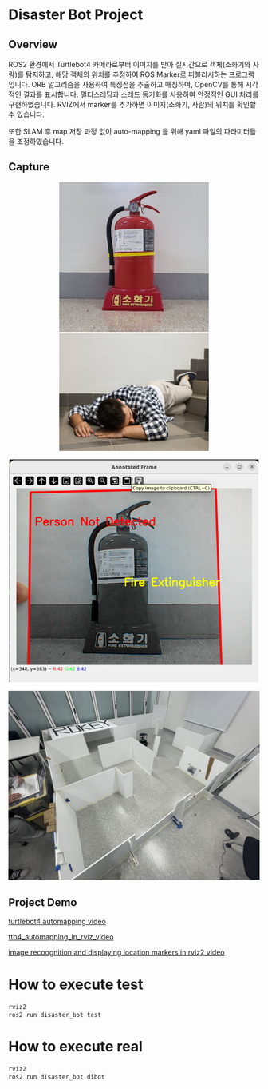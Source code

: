 # Disaster Bot Project

## Overview
ROS2 환경에서 Turtlebot4 카메라로부터 이미지를 받아 실시간으로 객체(소화기와 사람)를 탐지하고, 해당 객체의 위치를 추정하여 ROS Marker로 퍼블리시하는 프로그램입니다. ORB 알고리즘을 사용하여 특징점을 추출하고 매칭하며, OpenCV를 통해 시각적인 결과를 표시합니다. 멀티스레딩과 스레드 동기화를 사용하여 안정적인 GUI 처리를 구현하였습니다. RVIZ에서 marker를 추가하면 이미지(소화기, 사람)의 위치를 확인할 수 있습니다.

또한 SLAM 후 map 저장 과정 없이 auto-mapping 을 위해 yaml 파일의 파라미터들을 조정하였습니다.

## Capture
<p align="center">
  <img src="disaster_bot/ext_orig.png" alt="Fire Extinguisher Detection" width="300">
  <img src="disaster_bot/man_orig.png" alt="Fallen Man Detection" width="300">
</p>

<p align="center">
  <img src="capture/orb_recog_firex.png" alt="Fire Extinguisher Detection" width="500">
</p>

<p align="center">
  <img src="capture/ttb4_playground.jpeg" alt="ttb4_playground" width="1000">
</p>


## Project Demo
[turtlebot4 automapping video](capture/ttb4_automapping_navigation.mp4)

[ttb4_automapping_in_rviz_video](capture/ttb4_automapping_navigation_rviz_short_480p.mp4)

[image recoognition and displaying location markers in rviz2 video](capture/demo.gif)

How to execute test
===============================
```console
rviz2
ros2 run disaster_bot test
```

How to execute real
===============================
```console
rviz2
ros2 run disaster_bot dibot
```

